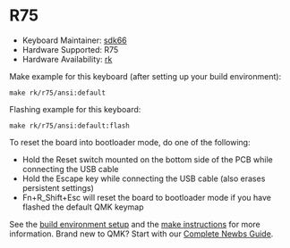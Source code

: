 # R75

* Keyboard Maintainer: [sdk66](https://github.com/sdk66)
* Hardware Supported: R75
* Hardware Availability: [rk](http://www.rkgaming.com)

Make example for this keyboard (after setting up your build environment):

    make rk/r75/ansi:default
        
Flashing example for this keyboard:

    make rk/r75/ansi:default:flash

To reset the board into bootloader mode, do one of the following:

* Hold the Reset switch mounted on the bottom side of the PCB while connecting the USB cable
* Hold the Escape key while connecting the USB cable (also erases persistent settings)
* Fn+R_Shift+Esc will reset the board to bootloader mode if you have flashed the default QMK keymap

See the [build environment setup](https://docs.qmk.fm/#/getting_started_build_tools) and the [make instructions](https://docs.qmk.fm/#/getting_started_make_guide) for more information. Brand new to QMK? Start with our [Complete Newbs Guide](https://docs.qmk.fm/#/newbs).

